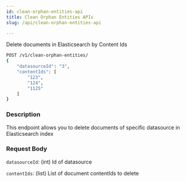 ```yaml
---
id: clean-orphan-entities-api
title: Clean Orphan Entities APIs
slug: /api/clean-orphan-entities-api

---
```


Delete documents in Elasticsearch by Content Ids

```bash
POST /v1/clean-orphan-entities/
{
    "datasourceId": "3",
    "contentIds": [
        "123",
        "124",
        "1125"
    ]
}
```

### Description

This endpoint allows you to delete documents of specific datasource in Elasticsearch index

### Request Body

`datasourceId`: (int) Id of datasource

`contentIds`: (list) List of document contentIds to delete
